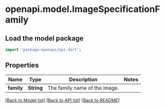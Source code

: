 # openapi.model.ImageSpecificationFamily

## Load the model package
```dart
import 'package:openapi/api.dart';
```

## Properties
Name | Type | Description | Notes
------------ | ------------- | ------------- | -------------
**family** | **String** | The family name of the image. | 

[[Back to Model list]](../README.md#documentation-for-models) [[Back to API list]](../README.md#documentation-for-api-endpoints) [[Back to README]](../README.md)


